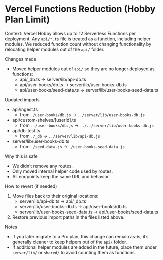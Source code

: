 # Vercel Functions Reduction (Hobby Plan Limit)

Context: Vercel Hobby allows up to 12 Serverless Functions per deployment. Any `api/*.ts` file is treated as a function, including helper modules. We reduced function count without changing functionality by relocating helper modules out of the `api/` folder.

Changes made
- Moved helper modules out of `api/` so they are no longer deployed as functions:
  - api/_db.ts → server/lib/api-db.ts
  - api/user-books/db.ts → server/lib/user-books-db.ts
  - api/user-books/seed-data.ts → server/lib/user-books-seed-data.ts

Updated imports
- api/ingest.ts
  - from `./user-books/db.js` → `../server/lib/user-books-db.js`
- api/custom-shelves/[userId].ts
  - from `../user-books/db.js` → `../../server/lib/user-books-db.js`
- api/db-test.ts
  - from `./_db` → `../server/lib/api-db.js`
- server/lib/user-books-db.ts
  - from `./seed-data.js` → `./user-books-seed-data.js`

Why this is safe
- We didn’t remove any routes.
- Only moved internal helper code used by routes.
- All endpoints keep the same URL and behavior.

How to revert (if needed)
1. Move files back to their original locations:
   - server/lib/api-db.ts → api/_db.ts
   - server/lib/user-books-db.ts → api/user-books/db.ts
   - server/lib/user-books-seed-data.ts → api/user-books/seed-data.ts
2. Restore previous import paths in the files listed above.

Notes
- If you later migrate to a Pro plan, this change can remain as-is; it’s generally cleaner to keep helpers out of the `api/` folder.
- If additional helper modules are added in the future, place them under `server/lib/` or `shared/` to avoid counting them as functions.
